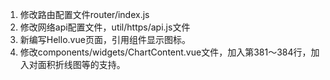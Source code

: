 1. 修改路由配置文件router/index.js
2. 修改网络api配置文件，util/https/api.js文件
3. 新编写Hello.vue页面，引用组件显示图标。
4. 修改components/widgets/ChartContent.vue文件，加入第381～384行，加入对面积折线图等的支持。
